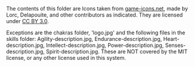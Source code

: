 The contents of this folder are Icons taken from [game-icons.net](https://game-icons.net/), made
by Lorc, Delapouite, and other contributors as indicated. They are licensed
under [CC BY 3.0]( https://creativecommons.org/licenses/by/3.0/).

Exceptions are the chakras folder, 'logo.jpg' and the following files in the skills
folder: Agility-description.jpg, Endurance-description.jpg,
Heart-description.jpg, Intellect-description.jpg, Power-description.jpg,
Senses-description.jpg, Spirit-description.jpg. These are NOT covered by the
MIT license, or any other license used in this system.
